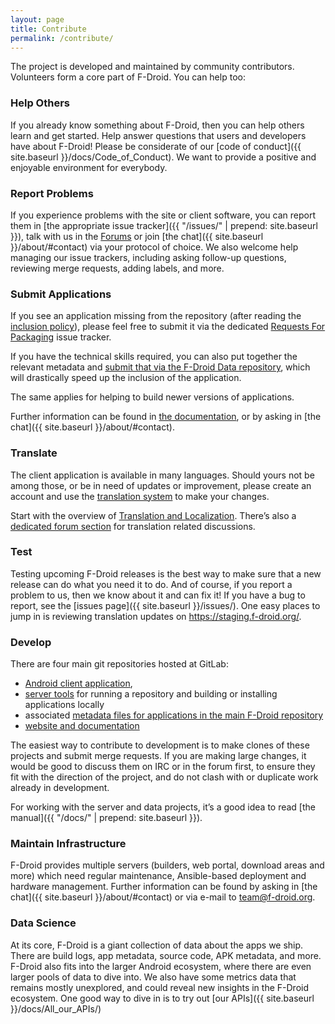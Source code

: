 ```yaml
---
layout: page
title: Contribute
permalink: /contribute/
---
```

The project is developed and maintained by community contributors. Volunteers form a core part of F-Droid.  You can help too:

### Help Others

If you already know something about F-Droid, then you can help others learn and
get started.  Help answer questions that users and developers have about
F-Droid!  Please be considerate of our [code of conduct]({{ site.baseurl
}}/docs/Code_of_Conduct).  We want to provide a positive and enjoyable
environment for everybody.

### Report Problems

If you experience problems with the site or client software, you can report them
in [the appropriate issue tracker]({{ "/issues/" | prepend: site.baseurl }}),
talk with us in the [Forums](https://forum.f-droid.org/) or join [the chat]({{ site.baseurl }}/about/#contact)
via your protocol of choice.
We also welcome help managing our issue trackers, including asking follow-up
questions, reviewing merge requests, adding labels, and more.

### Submit Applications

If you see an application missing from the repository (after reading the
[inclusion policy](../docs/Inclusion_Policy)), please feel free to submit it via
the dedicated [Requests For Packaging](https://gitlab.com/fdroid/rfp/issues)
issue tracker.

If you have the technical skills required, you can also put together the
relevant metadata and
[submit that via the F-Droid Data repository](https://gitlab.com/fdroid/fdroiddata/blob/master/CONTRIBUTING.md),
which will drastically speed up the inclusion of the application.

The same applies for helping to build newer versions of applications.

Further information can be found in [the documentation](../docs), or by asking
in [the chat]({{ site.baseurl }}/about/#contact).

### Translate

The client application is available in many languages. Should yours not be among
those, or be in need of updates or improvement, please create an account and use
the [translation system](https://hosted.weblate.org/projects/f-droid/) to make
your changes.

Start with the overview of
[Translation and Localization](../docs/Translation_and_Localization). There’s
also a [dedicated forum section](https://forum.f-droid.org/c/translation) for
translation related discussions.

### Test

Testing upcoming F-Droid releases is the best way to make sure that a new
release can do what you need it to do. And of course, if you report a problem to
us, then we know about it and can fix it! If you have a bug to report, see the
[issues page]({{ site.baseurl }}/issues/). One easy places to jump in is
reviewing translation updates on <https://staging.f-droid.org/>.

### Develop

There are four main git repositories hosted at GitLab:
- [Android client application](https://gitlab.com/fdroid/fdroidclient),
- [server tools](https://gitlab.com/fdroid/fdroidserver) for running a
repository and building or installing applications locally
- associated [metadata files for applications in the main F-Droid repository](https://gitlab.com/fdroid/fdroiddata)
- [website and documentation](https://gitlab.com/fdroid/fdroid-website)

The easiest way to contribute to development is to make clones of these projects
and submit merge requests. If you are making large changes, it would be good to
discuss them on IRC or in the forum first, to ensure they fit with the direction
of the project, and do not clash with or duplicate work already in development.

For working with the server and data projects, it’s a good idea to read
[the manual]({{ "/docs/" | prepend: site.baseurl }}).

### Maintain Infrastructure

F-Droid provides multiple servers (builders, web portal, download areas and
more) which need regular maintenance, Ansible-based deployment and hardware
management. Further information can be found by asking in
[the chat]({{ site.baseurl }}/about/#contact) or via e-mail to team@f-droid.org.

### Data Science

At its core, F-Droid is a giant collection of data about the apps we ship.
There are build logs, app metadata, source code, APK metadata, and more.
F-Droid also fits into the larger Android ecosystem, where there are even larger
pools of data to dive into.  We also have some metrics data that remains mostly
unexplored, and could reveal new insights in the F-Droid ecosystem.  One good
way to dive in is to try out [our APIs]({{ site.baseurl }}/docs/All_our_APIs/)
